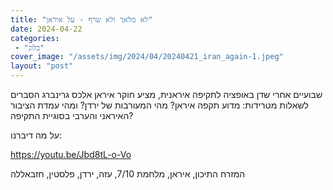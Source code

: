 ```yaml
---
title: "לא מלאך ולא שרף - על איראן"
date: 2024-04-22
categories: 
 - "בלוג"
cover_image: "/assets/img/2024/04/20240421_iran_again-1.jpeg"
layout: "post"
---
```


שבועיים אחרי שדן באופציה לתקיפה איראנית, מציע חוקר איראן אלכס גרינברג הסברים לשאלות מטרידות: מדוע תקפה איראן? מהי המעורבות של ירדן?  ומהי עמדת הציבור האיראני והערבי בסוגיית התקיפה?

על מה דיברנו:

<https://youtu.be/Jbd8tL-o-Vo>

המזרח התיכון, איראן, מלחמת 7/10, עזה, ירדן, פלסטין, חזבאללה
